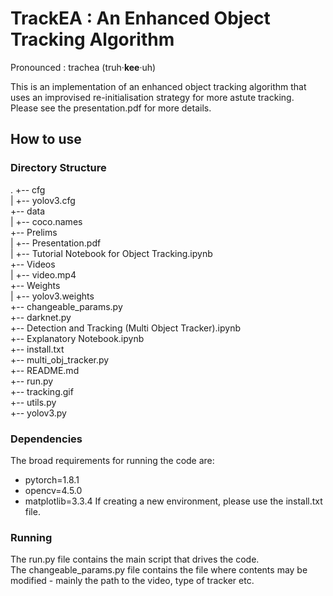 # TrackEA : An Enhanced Object Tracking Algorithm

Pronounced : trachea (truh·**kee**·uh)  
  
  
This is an implementation of an enhanced object tracking algorithm that uses an improvised re-initialisation strategy for more astute tracking.  
Please see the presentation.pdf for more details.  

## How to use

### Directory Structure
.
+-- cfg  
|   +-- yolov3.cfg  
+-- data  
|   +-- coco.names  
+-- Prelims  
|   +-- Presentation.pdf  
|   +-- Tutorial Notebook for Object Tracking.ipynb  
+-- Videos  
|   +-- video.mp4  
+-- Weights  
|   +-- yolov3.weights  
+-- changeable_params.py  
+-- darknet.py  
+-- Detection and Tracking (Multi Object Tracker).ipynb  
+-- Explanatory Notebook.ipynb  
+-- install.txt  
+-- multi_obj_tracker.py  
+-- README.md  
+-- run.py  
+-- tracking.gif  
+-- utils.py  
+-- yolov3.py    

### Dependencies
The broad requirements for running the code are:
* pytorch=1.8.1
* opencv=4.5.0
* matplotlib=3.3.4 
If creating a new environment, please use the install.txt file.  

### Running
The run.py file contains the main script that drives the code.  
The changeable_params.py file contains the file where contents may be modified - mainly the path to the video, type of tracker etc.
